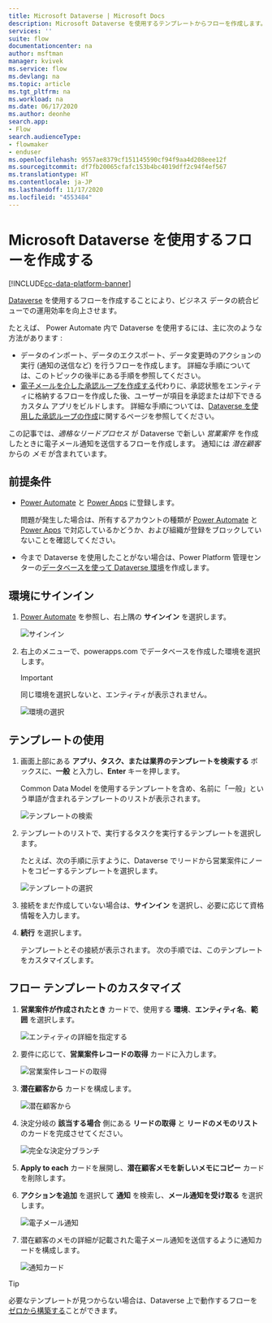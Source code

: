 ```yaml
---
title: Microsoft Dataverse | Microsoft Docs
description: Microsoft Dataverse を使用するテンプレートからフローを作成します。
services: ''
suite: flow
documentationcenter: na
author: msftman
manager: kvivek
ms.service: flow
ms.devlang: na
ms.topic: article
ms.tgt_pltfrm: na
ms.workload: na
ms.date: 06/17/2020
ms.author: deonhe
search.app:
- Flow
search.audienceType:
- flowmaker
- enduser
ms.openlocfilehash: 9557ae8379cf151145590cf94f9aa4d208eee12f
ms.sourcegitcommit: df7fb20065cfafc153b4bc4019dff2c94f4ef567
ms.translationtype: HT
ms.contentlocale: ja-JP
ms.lasthandoff: 11/17/2020
ms.locfileid: "4553484"
---
```

# <a name="create-a-flow-that-uses-microsoft-dataverse"></a>Microsoft Dataverse を使用するフローを作成する

[!INCLUDE[cc-data-platform-banner](./includes/cc-data-platform-banner.md)]

[Dataverse](https://powerapps.microsoft.com/tutorials/data-platform-intro/) を使用するフローを作成することにより、ビジネス データの統合ビューでの運用効率を向上させます。 


たとえば、 Power Automate 内で Dataverse を使用するには、主に次のような方法があります :

* データのインポート、データのエクスポート、データ変更時のアクションの実行 (通知の送信など) を行うフローを作成します。 詳細な手順については、このトピックの後半にある手順を参照してください。
* [電子メールを介した承認ループを作成する](wait-for-approvals.md)代わりに、承認状態をエンティティに格納するフローを作成した後、ユーザーが項目を承認または却下できるカスタム アプリをビルドします。 詳細な手順については、[Dataverse を使用した承認ループの作成](common-data-model-approve.md)に関するページを参照してください。

この記事では、*適格なリードプロセス* が Dataverse で新しい *営業案件* を作成したときに電子メール通知を送信するフローを作成します。 通知には *潜在顧客* からの *メモ* が含まれています。

## <a name="prerequisites"></a>前提条件

* [Power Automate](https://flow.microsoft.com) と [Power Apps](https://make.powerapps.com) に登録します。
  
    問題が発生した場合は、所有するアカウントの種類が [Power Automate](sign-up-sign-in.md)  と [Power Apps](https://powerapps.microsoft.com/tutorials/signup-for-powerapps/) で対応しているかどうか、および組織が登録をブロックしていないことを確認してください。
* 今まで Dataverse を使用したことがない場合は、Power Platform 管理センターの[データベースを使って Dataverse 環境](https://docs.microsoft.com/power-platform/admin/create-environment#create-an-environment-with-a-database)を作成します。

## <a name="sign-in-to-your-environment"></a>環境にサインイン

1. [Power Automate](https://flow.microsoft.com) を参照し、右上隅の **サインイン** を選択します。
   
    ![サインイン](./media/common-data-model-intro/signin-flow.png)
1. 右上のメニューで、powerapps.com でデータベースを作成した環境を選択します。
   
    >[!IMPORTANT]
    >同じ環境を選択しないと、エンティティが表示されません。
   
    ![環境の選択](./media/common-data-model-intro/select-environment.png)

## <a name="use-a-template"></a>テンプレートの使用

1. 画面上部にある **アプリ、タスク、または業界のテンプレートを検索する** ボックスに、**一般** と入力し、**Enter** キーを押します。

   Common Data Model を使用するテンプレートを含め、名前に「一般」という単語が含まれるテンプレートのリストが表示されます。
   
    ![テンプレートの検索](./media/common-data-model-intro/template-search.png)

1. テンプレートのリストで、実行するタスクを実行するテンプレートを選択します。
   
    たとえば、次の手順に示すように、Dataverse でリードから営業案件にノートをコピーするテンプレートを選択します。
   
    ![テンプレートの選択](./media/common-data-model-intro/select-template.png)
   
1. 接続をまだ作成していない場合は、**サインイン** を選択し、必要に応じて資格情報を入力します。
   
1. **続行** を選択します。

   テンプレートとその接続が表示されます。 次の手順では、このテンプレートをカスタマイズします。

## <a name="customize-your-flow-template"></a>フロー テンプレートのカスタマイズ

1. **営業案件が作成されたとき** カードで、使用する **環境**、**エンティティ名**、**範囲** を選択します。
   
    ![エンティティの詳細を指定する](./media/common-data-model-intro/specify-instance.png)

1. 要件に応じて、**営業案件レコードの取得** カードに入力します。
   
    ![営業案件レコードの取得](./media/common-data-model-intro/get-opportunity-record.png)

1. **潜在顧客から** カードを構成します。 
   
    ![潜在顧客から](./media/common-data-model-intro/originate-from-lead.png)

1. 決定分岐の **該当する場合** 側にある **リードの取得** と **リードのメモのリスト** のカードを完成させてください。 

   ![完全な決定分ブランチ](./media/common-data-model-intro/get-lead-list-notes.png)

1. **Apply to each** カードを展開し、**潜在顧客メモを新しいメモにコピー** カードを削除します。

1. **アクションを追加** を選択して **通知** を検索し、**メール通知を受け取る** を選択します。

   ![電子メール通知](./media/common-data-model-intro/apply-to-each.png)

1. 潜在顧客のメモの詳細が記載された電子メール通知を送信するように通知カードを構成します。

   ![通知カード](./media/common-data-model-intro/notification-card.png)


>[!TIP]
>必要なテンプレートが見つからない場合は、Dataverse 上で動作するフローを[ゼロから構築する](get-started-logic-flow.md)ことができます。

